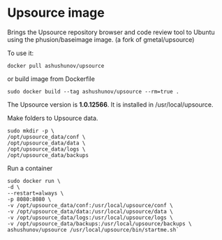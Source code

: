 Upsource image
=============

Brings the Upsource repository browser and code review
tool to Ubuntu using the phusion/baseimage image.
(a fork of gmetal/upsource)

To use it: 

`docker pull ashushunov/upsource`

or build image from Dockerfile

`sudo docker build --tag ashushunov/upsource --rm=true .`

The Upsource version is **1.0.12566**. It is installed in /usr/local/upsource.

Make folders to Upsource data.
```
sudo mkdir -p \
/opt/upsource_data/conf \
/opt/upsource_data/data \
/opt/upsource_data/logs \
/opt/upsource_data/backups
```
Run a container
```
sudo docker run \
-d \
--restart=always \
-p 8080:8080 \
-v /opt/upsource_data/conf:/usr/local/upsource/conf \
-v /opt/upsource_data/data:/usr/local/upsource/data \
-v /opt/upsource_data/logs:/usr/local/upsource/logs \
-v /opt/upsource_data/backups:/usr/local/upsource/backups \
ashushunov/upsource /usr/local/upsource/bin/startme.sh`
```
